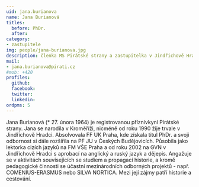 ```yaml
---
uid: jana.burianova
name: Jana Burianová
titles:
  before: PhDr.
  after:
category:
- zastupitele
img: people/jana-burianova.jpg
description: členka MS Pirátské strany a zastupitelka v Jindřichově Hradci
mail:
- jana.burianova@pirati.cz
#mob: +420
profiles:
  github:
  facebook:				
  twitter:
  linkedin:
ordpms: 5 
---
```


Jana Burianová (* 27. února 1964) je registrovanou příznivkyní Pirátské strany. Jana se narodila v Kroměříži, nicméně od roku 1990 žije trvale v Jindřichově Hradci. Absolvovala FF UK Praha, kde získala titul PhDr. a svoji odbornost si dále rozšířila na PF JU v Českých Budějovicích. Působila jako lektorka cizích jazyků na FM VŠE Praha a od roku 2002 na GVN v Jindřichově Hradci s aprobací na anglický a ruský jazyk a dějepis. Angažuje se v aktivitách souvisejících se studiem a propagací historie, a kromě pedagogické činnosti se účastní mezinárodních odborných projektů - např. COMENIUS-ERASMUS nebo SILVA NORTICA. Mezi její zájmy patří historie a cestování.